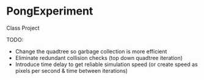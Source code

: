 # PongExperiment
Class Project

TODO:
- Change the quadtree so garbage collection is more efficient
- Eliminate redundant collision checks (top down quadtree iteration)
- Introduce time delay to get reliable simulation speed (or create speed as pixels per second & time between iterations)